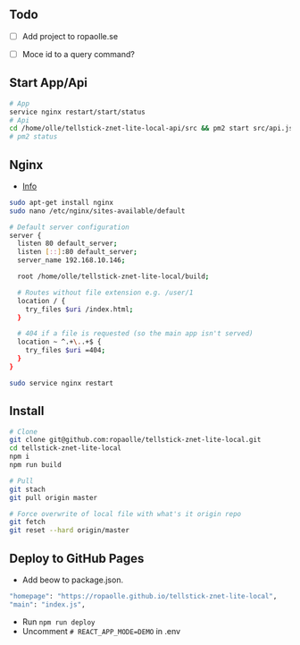 
## Todo

* [ ] Add project to ropaolle.se
* [ ] Moce id to a query command?


## Start App/Api

```bash
# App
service nginx restart/start/status
# Api
cd /home/olle/tellstick-znet-lite-local-api/src && pm2 start src/api.js
# pm2 status
```

## Nginx

* [Info](https://medium.com/@johnbrett/create-react-app-push-state-nginx-config-a9f7530621c1)

```bash
sudo apt-get install nginx
sudo nano /etc/nginx/sites-available/default

# Default server configuration
server {
  listen 80 default_server;
  listen [::]:80 default_server;
  server_name 192.168.10.146;

  root /home/olle/tellstick-znet-lite-local/build;

  # Routes without file extension e.g. /user/1
  location / {
    try_files $uri /index.html;
  }

  # 404 if a file is requested (so the main app isn't served)
  location ~ ^.+\..+$ {
    try_files $uri =404;
  }
}

sudo service nginx restart
```

## Install

```bash
# Clone
git clone git@github.com:ropaolle/tellstick-znet-lite-local.git
cd tellstick-znet-lite-local
npm i
npm run build

# Pull
git stach
git pull origin master

# Force overwrite of local file with what's it origin repo
git fetch
git reset --hard origin/master
```

## Deploy to GitHub Pages
* Add beow to package.json.

```bash
"homepage": "https://ropaolle.github.io/tellstick-znet-lite-local",
"main": "index.js",
```

* Run ```npm run deploy```
* Uncomment ```# REACT_APP_MODE=DEMO``` in .env
